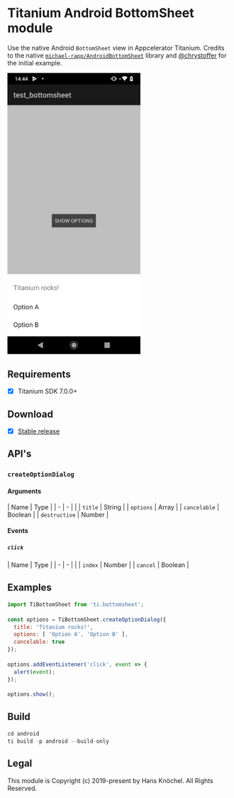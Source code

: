 # Titanium Android BottomSheet module

Use the native Android `BottomSheet` view in Appcelerator Titanium. Credits to the native [`michael-rapp/AndroidBottomSheet`](https://github.com/michael-rapp/AndroidBottomSheet) library and [@chrystoffer](https://github.com/chrystoffer) for the initial example.

<img src="./screenshot.png" width="300" alt="Example Screenshot" />

## Requirements
- [x] Titanium SDK 7.0.0+

## Download
- [x] [Stable release](https://github.com/hansemannn/titanium-android-bottom-sheet/releases)

## API's

### `createOptionDialog`

#### Arguments

| Name | Type |
| - | - | |
| `title` | String |
| `options` | Array<String> |
| `cancelable` | Boolean |
| `destructive` | Number |

#### Events

##### `click`

| Name | Type |
| - | - | |
| `index` | Number |
| `cancel` | Boolean |

## Examples

```js
import TiBottomSheet from 'ti.bottomsheet';

const options = TiBottomSheet.createOptionDialog({
  title: 'Titanium rocks!',
  options: [ 'Option A', 'Option B' ],
  cancelable: true
});

options.addEventListener('click', event => {
  alert(event);
});

options.show();
```

## Build
```js
cd android
ti build -p android --build-only
```

## Legal

This module is Copyright (c) 2019-present by Hans Knöchel. All Rights Reserved.
